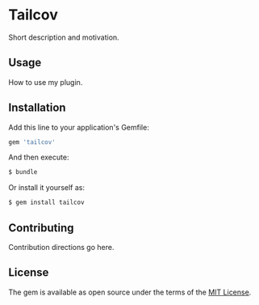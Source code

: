 # Tailcov
Short description and motivation.

## Usage
How to use my plugin.

## Installation
Add this line to your application's Gemfile:

```ruby
gem 'tailcov'
```

And then execute:
```bash
$ bundle
```

Or install it yourself as:
```bash
$ gem install tailcov
```

## Contributing
Contribution directions go here.

## License
The gem is available as open source under the terms of the [MIT License](https://opensource.org/licenses/MIT).
